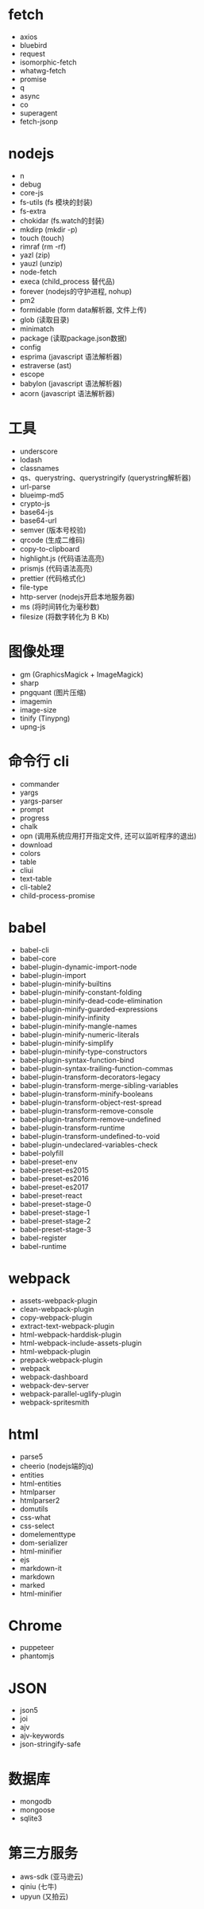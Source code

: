 # fetch

* axios
* bluebird
* request
* isomorphic-fetch
* whatwg-fetch
* promise
* q
* async
* co
* superagent
* fetch-jsonp

# nodejs

* n
* debug
* core-js
* fs-utils (fs 模块的封装)
* fs-extra
* chokidar (fs.watch的封装)
* mkdirp (mkdir -p)
* touch (touch)
* rimraf (rm -rf)
* yazl (zip)
* yauzl (unzip)
* node-fetch
* execa (child_process 替代品)
* forever (nodejs的守护进程, nohup)
* pm2
* formidable (form data解析器, 文件上传)
* glob (读取目录)
* minimatch
* package (读取package.json数据)
* config
* esprima (javascript 语法解析器)
* estraverse (ast)
* escope
* babylon (javascript 语法解析器)
* acorn (javascript 语法解析器)

# 工具

* underscore
* lodash
* classnames
* qs、querystring、querystringify (querystring解析器)
* url-parse
* blueimp-md5
* crypto-js
* base64-js
* base64-url
* semver (版本号校验)
* qrcode (生成二维码)
* copy-to-clipboard
* highlight.js (代码语法高亮)
* prismjs (代码语法高亮)
* prettier (代码格式化)
* file-type
* http-server (nodejs开启本地服务器)
* ms (将时间转化为毫秒数)
* filesize (将数字转化为 B Kb)

# 图像处理

* gm (GraphicsMagick + ImageMagick)
* sharp
* pngquant (图片压缩)
* imagemin
* image-size
* tinify (Tinypng)
* upng-js

# 命令行 cli

* commander
* yargs
* yargs-parser
* prompt
* progress
* chalk
* opn (调用系统应用打开指定文件, 还可以监听程序的退出)
* download
* colors
* table
* cliui
* text-table
* cli-table2
* child-process-promise

# babel

* babel-cli
* babel-core
* babel-plugin-dynamic-import-node
* babel-plugin-import
* babel-plugin-minify-builtins
* babel-plugin-minify-constant-folding
* babel-plugin-minify-dead-code-elimination
* babel-plugin-minify-guarded-expressions
* babel-plugin-minify-infinity
* babel-plugin-minify-mangle-names
* babel-plugin-minify-numeric-literals
* babel-plugin-minify-simplify
* babel-plugin-minify-type-constructors
* babel-plugin-syntax-function-bind
* babel-plugin-syntax-trailing-function-commas
* babel-plugin-transform-decorators-legacy
* babel-plugin-transform-merge-sibling-variables
* babel-plugin-transform-minify-booleans
* babel-plugin-transform-object-rest-spread
* babel-plugin-transform-remove-console
* babel-plugin-transform-remove-undefined
* babel-plugin-transform-runtime
* babel-plugin-transform-undefined-to-void
* babel-plugin-undeclared-variables-check
* babel-polyfill
* babel-preset-env
* babel-preset-es2015
* babel-preset-es2016
* babel-preset-es2017
* babel-preset-react
* babel-preset-stage-0
* babel-preset-stage-1
* babel-preset-stage-2
* babel-preset-stage-3
* babel-register
* babel-runtime

# webpack

* assets-webpack-plugin
* clean-webpack-plugin
* copy-webpack-plugin
* extract-text-webpack-plugin
* html-webpack-harddisk-plugin
* html-webpack-include-assets-plugin
* html-webpack-plugin
* prepack-webpack-plugin
* webpack
* webpack-dashboard
* webpack-dev-server
* webpack-parallel-uglify-plugin
* webpack-spritesmith

# html

* parse5
* cheerio (nodejs端的jq)
* entities
* html-entities
* htmlparser
* htmlparser2
* domutils
* css-what
* css-select
* domelementtype
* dom-serializer
* html-minifier
* ejs
* markdown-it
* markdown
* marked
* html-minifier

# Chrome

* puppeteer
* phantomjs

# JSON

* json5
* joi
* ajv
* ajv-keywords
* json-stringify-safe

# 数据库

* mongodb
* mongoose
* sqlite3

# 第三方服务

* aws-sdk (亚马逊云)
* qiniu (七牛)
* upyun (又拍云)
